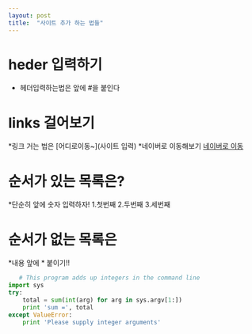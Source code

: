 ```yaml
---
layout: post
title:  "사이트 추가 하는 법들"
---
```


# heder 입력하기

* 헤더입력하는법은 앞에 #을 붙인다

# links 걸어보기

*링크 거는 법은 [어디로이동~](사이트 입력)
*네이버로 이동해보기
[네이버로 이동](https://www.naver.com/)

# 순서가 있는 목록은?
*단순히 앞에 숫자 입력하자!
1.첫번째
2.두번째
3.세번째

# 순서가 없는 목록은
*내용 앞에 * 붙이기!!

```python
   # This program adds up integers in the command line
import sys
try:
    total = sum(int(arg) for arg in sys.argv[1:])
    print 'sum =', total
except ValueError:
    print 'Please supply integer arguments'
```
